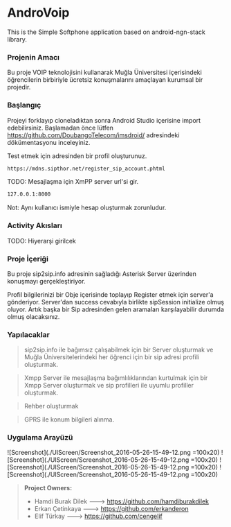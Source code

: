 # AndroVoip
This is the Simple Softphone application based on android-ngn-stack library.

###   Projenin Amacı

Bu proje VOIP teknolojisini kullanarak Muğla Üniversitesi içerisindeki öğrencilerin birbiriyle ücretsiz konuşmalarını amaçlayan kurumsal bir projedir.

###   Başlangıç

Projeyi forklayıp cloneladıktan sonra Android Studio içerisine import edebilirsiniz. Başlamadan önce lütfen https://github.com/DoubangoTelecom/imsdroid/ adresindeki dökümentasyonu inceleyiniz.

Test etmek için  adresinden bir profil oluşturunuz.

```sh
https://mdns.sipthor.net/register_sip_account.phtml
```

TODO: Mesajlaşma için XmPP server url'si gir.

```sh
127.0.0.1:8000
```

Not: Aynı kullanıcı ismiyle hesap oluşturmak zorunludur.

###   Activity Akısları

TODO: Hiyerarşi girilcek

###   Proje İçeriği

Bu proje sip2sip.info adresinin sağladığı Asterisk Server üzerinden konuşmayı gerçekleştiriyor.

Profil bilgilerinizi bir Obje içerisinde toplayıp Register etmek için server'a gönderiyor. Server'dan success cevabıyla birlikte sipSession initialize olmuş oluyor. Artık başka bir Sip adresinden gelen aramaları karşılayabilir durumda olmuş olacaksınız.

###  Yapılacaklar

> sip2sip.info ile bağımsız çalışabilmek için bir Server oluşturmak ve Muğla Üniversitelerindeki her öğrenci için bir sip adresi profili oluşturmak.

>Xmpp Server ile mesajlaşma bağımlılıklarından kurtulmak için bir Xmpp Server oluşturmak ve sip profilleri ile uyumlu profiller oluşturmak.

>Rehber oluşturmak

>GPRS ile konum bilgileri alınma.

### Uygulama Arayüzü

![Screenshot](./UIScreen/Screenshot_2016-05-26-15-49-12.png =100x20)
![Screenshot](./UIScreen/Screenshot_2016-05-26-15-49-12.png =100x20)
![Screenshot](./UIScreen/Screenshot_2016-05-26-15-49-12.png =100x20)
![Screenshot](./UIScreen/Screenshot_2016-05-26-15-49-12.png =100x20)

> **Project Owners:**
> - Hamdi Burak Dilek ---> https://github.com/hamdiburakdilek
> - Erkan Çetinkaya ---> https://github.com/erkanderon
> - Elif Türkay ---> https://github.com/cengelif
